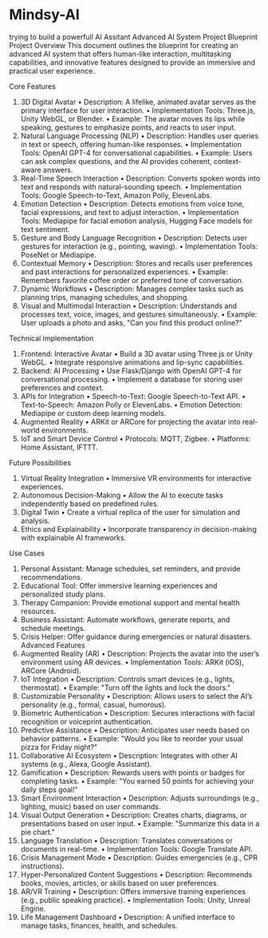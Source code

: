 # Mindsy-AI
trying to build a powerfull AI Assitant 
Advanced AI System Project Blueprint
Project Overview
This document outlines the blueprint for creating an advanced AI system that offers human-like interaction, multitasking capabilities, and innovative features designed to provide an immersive and practical user experience.

Core Features
1. 3D Digital Avatar
•	Description: A lifelike, animated avatar serves as the primary interface for user interaction.
•	Implementation Tools: Three.js, Unity WebGL, or Blender.
•	Example: The avatar moves its lips while speaking, gestures to emphasize points, and reacts to user input.
2. Natural Language Processing (NLP)
•	Description: Handles user queries in text or speech, offering human-like responses.
•	Implementation Tools: OpenAI GPT-4 for conversational capabilities.
•	Example: Users can ask complex questions, and the AI provides coherent, context-aware answers.
3. Real-Time Speech Interaction
•	Description: Converts spoken words into text and responds with natural-sounding speech.
•	Implementation Tools: Google Speech-to-Text, Amazon Polly, ElevenLabs.
4. Emotion Detection
•	Description: Detects emotions from voice tone, facial expressions, and text to adjust interaction.
•	Implementation Tools: Mediapipe for facial emotion analysis, Hugging Face models for text sentiment.
5. Gesture and Body Language Recognition
•	Description: Detects user gestures for interaction (e.g., pointing, waving).
•	Implementation Tools: PoseNet or Mediapipe.
6. Contextual Memory
•	Description: Stores and recalls user preferences and past interactions for personalized experiences.
•	Example: Remembers favorite coffee order or preferred tone of conversation.
7. Dynamic Workflows
•	Description: Manages complex tasks such as planning trips, managing schedules, and shopping.
8. Visual and Multimodal Interaction
•	Description: Understands and processes text, voice, images, and gestures simultaneously.
•	Example: User uploads a photo and asks, "Can you find this product online?"

Technical Implementation
1. Frontend: Interactive Avatar
•	Build a 3D avatar using Three.js or Unity WebGL.
•	Integrate responsive animations and lip-sync capabilities.
2. Backend: AI Processing
•	Use Flask/Django with OpenAI GPT-4 for conversational processing.
•	Implement a database for storing user preferences and context.
3. APIs for Integration
•	Speech-to-Text: Google Speech-to-Text API.
•	Text-to-Speech: Amazon Polly or ElevenLabs.
•	Emotion Detection: Mediapipe or custom deep learning models.
4. Augmented Reality
•	ARKit or ARCore for projecting the avatar into real-world environments.
5. IoT and Smart Device Control
•	Protocols: MQTT, Zigbee.
•	Platforms: Home Assistant, IFTTT.

Future Possibilities
1. Virtual Reality Integration
•	Immersive VR environments for interactive experiences.
2. Autonomous Decision-Making
•	Allow the AI to execute tasks independently based on predefined rules.
3. Digital Twin
•	Create a virtual replica of the user for simulation and analysis.
4. Ethics and Explainability
•	Incorporate transparency in decision-making with explainable AI frameworks.

Use Cases
1.	Personal Assistant: Manage schedules, set reminders, and provide recommendations.
2.	Educational Tool: Offer immersive learning experiences and personalized study plans.
3.	Therapy Companion: Provide emotional support and mental health resources.
4.	Business Assistant: Automate workflows, generate reports, and schedule meetings.
5.	Crisis Helper: Offer guidance during emergencies or natural disasters.
Advanced Features
1. Augmented Reality (AR)
•	Description: Projects the avatar into the user’s environment using AR devices.
•	Implementation Tools: ARKit (iOS), ARCore (Android).
2. IoT Integration
•	Description: Controls smart devices (e.g., lights, thermostat).
•	Example: "Turn off the lights and lock the doors."
3. Customizable Personality
•	Description: Allows users to select the AI’s personality (e.g., formal, casual, humorous).
4. Biometric Authentication
•	Description: Secures interactions with facial recognition or voiceprint authentication.
5. Predictive Assistance
•	Description: Anticipates user needs based on behavior patterns.
•	Example: "Would you like to reorder your usual pizza for Friday night?"
6. Collaborative AI Ecosystem
•	Description: Integrates with other AI systems (e.g., Alexa, Google Assistant).
7. Gamification
•	Description: Rewards users with points or badges for completing tasks.
•	Example: "You earned 50 points for achieving your daily steps goal!"
8. Smart Environment Interaction
•	Description: Adjusts surroundings (e.g., lighting, music) based on user commands.
9. Visual Output Generation
•	Description: Creates charts, diagrams, or presentations based on user input.
•	Example: "Summarize this data in a pie chart."
10. Language Translation
•	Description: Translates conversations or documents in real-time.
•	Implementation Tools: Google Translate API.
11. Crisis Management Mode
•	Description: Guides emergencies (e.g., CPR instructions).
12. Hyper-Personalized Content Suggestions
•	Description: Recommends books, movies, articles, or skills based on user preferences.
13. AR/VR Training
•	Description: Offers immersive training experiences (e.g., public speaking practice).
•	Implementation Tools: Unity, Unreal Engine.
14. Life Management Dashboard
•	Description: A unified interface to manage tasks, finances, health, and schedules.

